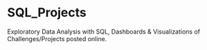 # SQL_Projects

Exploratory Data Analysis with SQL, Dashboards & Visualizations of Challenges/Projects posted online.
